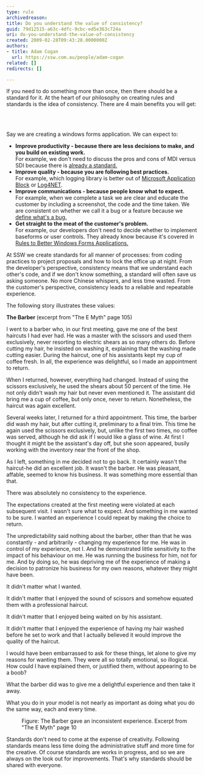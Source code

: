 ```yaml
---
type: rule
archivedreason: 
title: Do you understand the value of consistency?
guid: 79d12515-a63c-4dfc-9cbc-ed5e363c724a
uri: do-you-understand-the-value-of-consistency
created: 2009-02-28T09:43:28.0000000Z
authors:
- title: Adam Cogan
  url: https://ssw.com.au/people/adam-cogan
related: []
redirects: []

---
```



If you need to do something more than once, then there should be a standard for it. At the heart of our philosophy on creating rules and standards is the idea of consistency. There are 4 main benefits you will get&#58; 

<br><excerpt class='endintro'></excerpt><br>

  <p>Say we are creating a windows forms application. We can expect to&#58;</p>
<ul>
    <li><b>Improve productivity - because there are less decisions to make, and you build on existing work.</b> <br>
    For example, we don't need to discuss the pros and cons of MDI versus SDI because there is <a href="http&#58;//www.ssw.com.au/ssw/Standards/Rules/RulesToBetterWindowsForms.aspx#AvoidMDI">already a standard.</a> </li>
    <li><b>Improve quality - because you are following best practices.</b><br>
    For example, which logging library is better out of <a href="http&#58;//www.ssw.com.au/ssw/Standards/Rules/RulesToBetterWindowsForms.aspx#ExceptionManagement">Microsoft Application Block</a> or <a href="http&#58;//www.ssw.com.au/ssw/Standards/Rules/RulesToBetterWindowsForms.aspx#Log4Net">Log4NET</a>. </li>
    <li><b>Improve communications - because people know what to expect.</b> <br>
    For example, when we complete a task we are clear and educate the customer by including a screenshot, the code and the time taken. We are consistent on whether we call it a bug or a feature because we <a href="http&#58;//www.ssw.com.au/ssw/Standards/Rules/RulestoSuccessfulProjects.aspx#BugDefinition">define what's a bug.</a> </li>
    <li><b>Get straight to the meat of the customer's problem.</b><br>
    For example, our developers don't need to decide whether to implement baseforms or user controls. They already know because it's covered in <a href="http&#58;//www.ssw.com.au/ssw/Standards/Rules/RulesToBetterWindowsForms.aspx#UserControls">Rules to Better Windows Forms Applications.</a> </li>
</ul>
<p>At SSW we create standards for all manner of processes&#58; from coding practices to project proposals and how to lock the office up at night. From the developer's perspective, consistency means that we understand each other's code, and if we don't know something, a standard will often save us asking someone. No more Chinese whispers, and less time wasted. From the customer's perspective, consistency leads to a reliable and repeatable experience. </p>
<p>The following story illustrates these values&#58;</p>
<div class="greyBox">
<p><b>The Barber </b>(excerpt from &quot;The E Myth&quot; page 105) </p>
<p>I went to a barber who, in our first meeting, gave me one of the best haircuts I had ever had. He was a master with the scissors and used them exclusively, never resorting to electric shears as so many others do. Before cutting my hair, he insisted on washing it, explaining that the washing made cutting easier. During the haircut, one of his assistants kept my cup of coffee fresh. In all, the experience was delightful, so I made an appointment to return. </p>
<p>When I returned, however, everything had changed. Instead of using the scissors exclusively, he used the shears about 50 percent of the time. He not only didn't wash my hair but never even mentioned it. The assistant did bring me a cup of coffee, but only once, never to return. Nonetheless, the haircut was again excellent. </p>
<p>Several weeks later, I returned for a third appointment. This time, the barber did wash my hair, but after cutting it, preliminary to a final trim. This time he again used the scissors exclusively, but, unlike the first two times, no coffee was served, although he did ask if I would like a glass of wine. At first I thought it might be the assistant's day off, but she soon appeared, busily working with the inventory near the front of the shop. </p>
<p>As I left, something in me decided not to go back. It certainly wasn't the haircut-he did an excellent job. It wasn't the barber. He was pleasant, affable, seemed to know his business. It was something more essential than that. </p>
<p>There was absolutely no consistency to the experience. </p>
<p>The expectations created at the first meeting were violated at each subsequent visit. I wasn't sure what to expect. And something in me wanted to be sure. I wanted an experience I could repeat by making the choice to return. </p>
<p>The unpredictability said nothing about the barber, other than that he was constantly - and arbitrarily - changing my experience for me. He was in control of my experience, not I. And he demonstrated little sensitivity to the impact of his behaviour on me. He was running the business for him, not for me. And by doing so, he was depriving me of the experience of making a decision to patronize his business for my own reasons, whatever they might have been. </p>
<p>It didn't matter what I wanted. </p>
<p>It didn't matter that I enjoyed the sound of scissors and somehow equated them with a professional haircut. </p>
<p>It didn't matter that I enjoyed being waited on by his assistant. </p>
<p>It didn't matter that I enjoyed the experience of having my hair washed before he set to work and that I actually believed it would improve the quality of the haircut. </p>
<p>I would have been embarrassed to ask for these things, let alone to give my reasons for wanting them. They were all so totally emotional, so illogical. How could I have explained them, or justified them, without appearing to be a boob? </p>
<p>What the barber did was to give me a delightful experience and then take it away. </p>
<p>What you do in your model is not nearly as important as doing what you do the same way, each and every time. </p>
</div>
<dl>
    <dd>Figure&#58; The Barber gave an inconsistent experience. Excerpt from &quot;The E Myth&quot; page 10 </dd>
</dl>
<p>Standards don't need to come at the expense of creativity. Following standards means less time doing the administrative stuff and more time for the creative. Of course standards are works in progress, and so we are always on the look out for improvements. That's why standards should be shared with everyone.</p>



